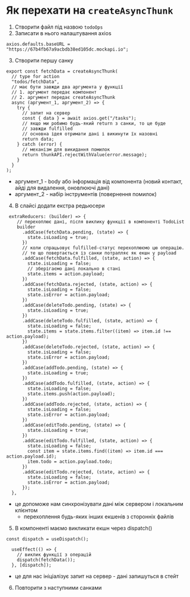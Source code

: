 # Як перехати на `createAsyncThunk`

1. Створити файл під назвою `todoOps`
2. Записати в нього налаштування axios

```
axios.defaults.baseURL = "https://67b4fb67a9acbdb38ed105dc.mockapi.io";
```

3. Створити першу санку

```
export const fetchData = createAsyncThunk(
  // type for action
  "todos/fetchData",
  // має бути завжди два аргумента у функції
  // 1. аргумент передає компонент
  // 2. аргумент передає createAsyncThunk
  async (аргумент_1, аргумент_2) => {
    try {
      // запит на сервер
      const { data } = await axios.get("/tasks");
      // якщо ми робимо будь-який return з санки, то це буде
      // завжди fulfilled
      // основна ідея отримати дані і викинути їх назовні
      return data;
    } catch (error) {
      // механізм для викидання помилок
      return thunkAPI.rejectWithValue(error.message);
    }
  }
);
```

- аргумент_1 - body або інформація від компонента (новий контакт, айді для видалення, оновлюючі дані)
- аргумент_2 - набір інструментів (повернення помилок)

4. В слайсі додати екстра редьюсери

```
 extraReducers: (builder) => {
    // перехоплює дані, після виклику функції в компоненті TodoList
    builder
      .addCase(fetchData.pending, (state) => {
        state.isLoading = true;
      })
      // коли спрацьовує fulfilled-статус перехоплюємо цю операцію.
      // те що повертається із санки потрапляє як екшн у payload
      .addCase(fetchData.fulfilled, (state, action) => {
        state.isLoading = false;
        // зберігаємо дані локально в стані
        state.items = action.payload;
      })
      .addCase(fetchData.rejected, (state, action) => {
        state.isLoading = false;
        state.isError = action.payload;
      })
      .addCase(deleteTodo.pending, (state) => {
        state.isLoading = true;
      })
      .addCase(deleteTodo.fulfilled, (state, action) => {
        state.isLoading = false;
        state.items = state.items.filter((item) => item.id !== action.payload);
      })
      .addCase(deleteTodo.rejected, (state, action) => {
        state.isLoading = false;
        state.isError = action.payload;
      })
      .addCase(addTodo.pending, (state) => {
        state.isLoading = true;
      })
      .addCase(addTodo.fulfilled, (state, action) => {
        state.isLoading = false;
        state.items.push(action.payload);
      })
      .addCase(addTodo.rejected, (state, action) => {
        state.isLoading = false;
        state.isError = action.payload;
      })
      .addCase(editTodo.pending, (state) => {
        state.isLoading = true;
      })
      .addCase(editTodo.fulfilled, (state, action) => {
        state.isLoading = false;
        const item = state.items.find((item) => item.id === action.payload.id);
        item.todo = action.payload.todo;
      })
      .addCase(editTodo.rejected, (state, action) => {
        state.isLoading = false;
        state.isError = action.payload;
      });
  },

```

- це допоможе нам синхронізувати дані між сервером і локальним клієнтом
  - перехоплення будь-яких інших екшенів з сторонніх файлів

5. В компоненті маємо викликати екшн через dispatch()

```
const dispatch = useDispatch();

  useEffect(() => {
    // виклик функції з операцій
    dispatch(fetchData());
  }, [dispatch]);

```

- це для нас ініціалізує запит на сервер - дані запишуться в стейт

6. Повторити з наступними санками

